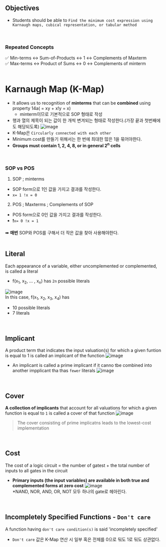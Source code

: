 ## Objectives
- Students should be able to `Find the minimum cost expression using Karnaugh maps, cubical representation, or tabular method`
</br>

### Repeated Concepts
✅ Min-terms ↔ Sum-of-Products ↔ 1 ↔ Complements of Maxterm</br>
✅ Max-terms ↔ Product of Sums ↔ 0 ↔ Complements of minterm</br>
</br>

# Karnaugh Map (K-Map)
- It allows us to recognition of **minterms** that can be **combined** using property 14a( = xy + x!y = x)
  - minterm이므로 기본적으로 SOP 형태로 작성
- 행과 열의 제목이 되는 값이 한 개씩 변겨되는 형태로 작성한다.(가장 끝과 첫번째에도 해당되도록)
![image](https://user-images.githubusercontent.com/56028436/113504353-8bd90c80-9572-11eb-8374-4d0590138cba.png)
- K-Map은 `Circularly connected with each other`
- Minimum cost를 만들기 위해서는 한 번에 최대한 많은 1을 묶어야한다.
- **Groups must contain 1, 2, 4, 8, or in general 2<sup>n</sup> cells**
</br>

### SOP vs POS
1. SOP ; minterms
- SOP form으로 1인 값을 가지고 결과를 작성한다.
- `x= 1 !x = 0`
2. POS ; Maxterms ; Complements of SOP
- POS form으로 0인 값을 가지고 결과를 작성한다.
- ❗`x= 0 !x = 1`

➡ **매번** SOP와 POS를 구해서 더 작은 값을 찾아 사용해야한다.
</br></br>

## Literal
Each appearance of a variable, either uncomplemented or complemented, is called a literal
- f(x<sub>1</sub>, x<sub>2</sub>, ... , x<sub>n</sub>) has `2n` possible literals

![image](https://user-images.githubusercontent.com/56028436/113504481-5123a400-9573-11eb-8d4d-61de98295666.png)
<br/>In this case, f(x<sub>1</sub>, x<sub>2</sub>, x<sub>3</sub>, x<sub>4</sub>) has 
- 10 possible literals
- 7 literals
</br>

## Implicant
A product term that indicates the input valuation(s) for which a given funtion is equal to 1 is called an implicant of the function
![image](https://user-images.githubusercontent.com/56028436/113504568-e757ca00-9573-11eb-8194-4cb4cf5f780e.png)

- An implicant is called a prime implicant if it canno tbe combined into another impplicant tha thas `fewer` literals
![image](https://user-images.githubusercontent.com/56028436/113504577-ede64180-9573-11eb-8ea4-afc32f7d9481.png)
</br>

## Cover
**A collection of implicants** that account for all valuations for which a given function is equal to `1` is called a cover of that function
![image](https://user-images.githubusercontent.com/56028436/113504628-474e7080-9574-11eb-8e6f-8d1693204e7e.png)
> The cover consisting of prime implicatns leads to the lowest-cost implementation
</br>

## Cost
The cost of a logic circuit = the number of gatest + the total number of inputs to all gates in the circuit
- **Primary inputs (the input variables) are available in both true and complemented forms at zero cost**
![image](https://user-images.githubusercontent.com/56028436/113504742-0145dc80-9575-11eb-9a89-8267aad7b6f4.png)
<br/>*NAND, NOR, AND, OR, NOT 모두 하나의 gate로 헤아린다.
</br>

## Incompletely Specified Functions - `Don't care` 
A function having `don't care condition(s)` is said 'incompletely specified'
- `Don't care` 값은 K-Map 연산 시 일부 혹은 전체를 0으로 둬도 1로 둬도 상관없다. 

